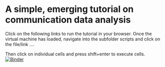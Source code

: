 # A simple, emerging tutorial on communication data analysis
Click on the following links to run the tutorial in your browser. Once the virtual machine has loaded, navigate into the subfolder scripts and click on the file/link .... 

Then click on individual cells and press shift+enter to execute cells.
[![Binder](https://mybinder.org/badge_logo.svg)](https://mybinder.org/v2/gh/nomcomm/ThinkTank_2019/master)

